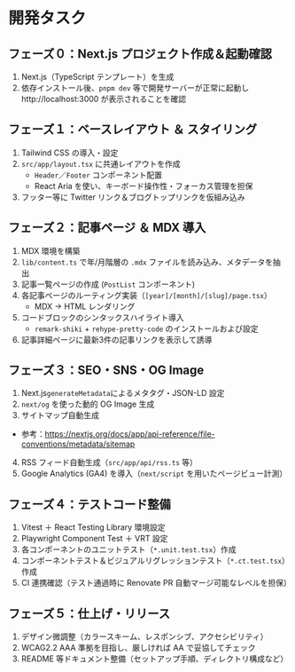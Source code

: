# 開発タスク

## フェーズ０：Next.js プロジェクト作成＆起動確認

1. Next.js（TypeScript テンプレート）を生成
2. 依存インストール後、`pnpm dev` 等で開発サーバーが正常に起動し http://localhost:3000 が表示されることを確認

## フェーズ１：ベースレイアウト ＆ スタイリング

1. Tailwind CSS の導入・設定
2. `src/app/layout.tsx` に共通レイアウトを作成
   - `Header`／`Footer` コンポーネント配置
   - React Aria を使い、キーボード操作性・フォーカス管理を担保
3. フッター等に Twitter リンク＆ブログトップリンクを仮組み込み

## フェーズ２：記事ページ ＆ MDX 導入

1. MDX 環境を構築
2. `lib/content.ts` で年/月階層の `.mdx` ファイルを読み込み、メタデータを抽出
3. 記事一覧ページの作成 (`PostList` コンポーネント)
4. 各記事ページのルーティング実装（`[year]/[month]/[slug]/page.tsx`）
   - MDX → HTML レンダリング
5. コードブロックのシンタックスハイライト導入
   - `remark-shiki` + `rehype-pretty-code` のインストールおよび設定
6. 記事詳細ページに最新3件の記事リンクを表示して誘導

## フェーズ３：SEO・SNS・OG Image

1. Next.js`generateMetadata`によるメタタグ・JSON-LD 設定
2. `next/og` を使った動的 OG Image 生成
3. サイトマップ自動生成
  - 参考：https://nextjs.org/docs/app/api-reference/file-conventions/metadata/sitemap
4. RSS フィード自動生成（`src/app/api/rss.ts` 等）
5. Google Analytics (GA4) を導入（`next/script` を用いたページビュー計測）

## フェーズ４：テストコード整備

1. Vitest ＋ React Testing Library 環境設定
2. Playwright Component Test ＋ VRT 設定
3. 各コンポーネントのユニットテスト（`*.unit.test.tsx`）作成
4. コンポーネントテスト＆ビジュアルリグレッションテスト（`*.ct.test.tsx`）作成
5. CI 連携確認（テスト通過時に Renovate PR 自動マージ可能なレベルを担保）

## フェーズ５：仕上げ・リリース

1. デザイン微調整（カラースキーム、レスポンシブ、アクセシビリティ）
2. WCAG2.2 AAA 準拠を目指し、厳しければ AA で妥協してチェック
3. README 等ドキュメント整備（セットアップ手順、ディレクトリ構成など）
